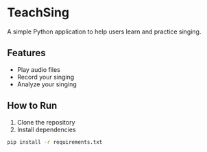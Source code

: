 # TeachSing

A simple Python application to help users learn and practice singing.

## Features

- Play audio files
- Record your singing
- Analyze your singing

## How to Run

1. Clone the repository
2. Install dependencies

```sh
pip install -r requirements.txt
